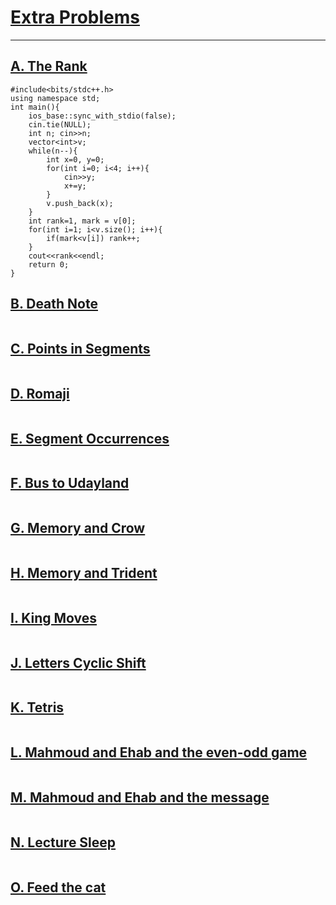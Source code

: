 # [Extra Problems](https://codeforces.com/group/yg7WhsFsAp/contest/355508)
---

## [A. The Rank](https://codeforces.com/group/yg7WhsFsAp/contest/355508/problem/A)
```
#include<bits/stdc++.h>
using namespace std;
int main(){
    ios_base::sync_with_stdio(false);
    cin.tie(NULL);
    int n; cin>>n;
    vector<int>v;
    while(n--){
        int x=0, y=0;
        for(int i=0; i<4; i++){
            cin>>y;
            x+=y;
        }
        v.push_back(x);
    }
    int rank=1, mark = v[0];
    for(int i=1; i<v.size(); i++){
        if(mark<v[i]) rank++;
    }
    cout<<rank<<endl;
    return 0;
}
```  
## [B. Death Note](https://codeforces.com/group/yg7WhsFsAp/contest/355508/problem/B)
```

```     
## [C. Points in Segments](https://codeforces.com/group/yg7WhsFsAp/contest/355508/problem/C)
```

```    
## [D. Romaji](https://codeforces.com/group/yg7WhsFsAp/contest/355508/problem/D)
```

```    
## [E. Segment Occurrences](https://codeforces.com/group/yg7WhsFsAp/contest/355508/problem/E)
```

```     
## [F. Bus to Udayland](https://codeforces.com/group/yg7WhsFsAp/contest/355508/problem/F)
```

```  
## [G. Memory and Crow](https://codeforces.com/group/yg7WhsFsAp/contest/355508/problem/G)
```

```    
## [H. Memory and Trident](https://codeforces.com/group/yg7WhsFsAp/contest/355508/problem/H)
```

```     
## [I. King Moves](https://codeforces.com/group/yg7WhsFsAp/contest/355508/problem/I)
```

```    
## [J. Letters Cyclic Shift](https://codeforces.com/group/yg7WhsFsAp/contest/355508/problem/J)
```

```     
## [K. Tetris](https://codeforces.com/group/yg7WhsFsAp/contest/355508/problem/K)
```

```     
## [L. Mahmoud and Ehab and the even-odd game](https://codeforces.com/group/yg7WhsFsAp/contest/355508/problem/L)
```

```    
## [M. Mahmoud and Ehab and the message](https://codeforces.com/group/yg7WhsFsAp/contest/355508/problem/M)
```

```    
## [N. Lecture Sleep](https://codeforces.com/group/yg7WhsFsAp/contest/355508/problem/N)
```

```  
## [O. Feed the cat](https://codeforces.com/group/yg7WhsFsAp/contest/355508/problem/O)
```

```    